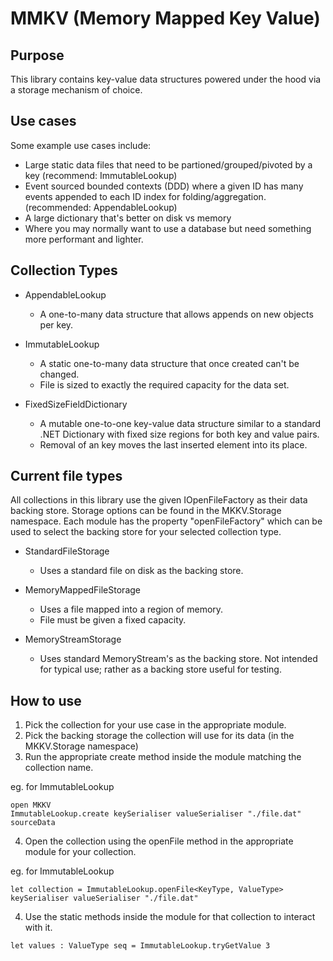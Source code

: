 # MMKV (Memory Mapped Key Value)

## Purpose

This library contains key-value data structures powered under the hood via a storage mechanism of choice.

## Use cases

Some example use cases include:

- Large static data files that need to be partioned/grouped/pivoted by a key (recommend: ImmutableLookup)
- Event sourced bounded contexts (DDD) where a given ID has many events appended to each ID index for folding/aggregation. (recommended: AppendableLookup)
- A large dictionary that's better on disk vs memory
- Where you may normally want to use a database but need something more performant and lighter.

## Collection Types

- AppendableLookup
  - A one-to-many data structure that allows appends on new objects per key.

- ImmutableLookup
  - A static one-to-many data structure that once created can't be changed.
  - File is sized to exactly the required capacity for the data set.

- FixedSizeFieldDictionary
  - A mutable one-to-one key-value data structure similar to a standard .NET Dictionary with fixed size regions for both key and value pairs.
  - Removal of an key moves the last inserted element into its place.

## Current file types

All collections in this library use the given IOpenFileFactory as their data backing store.
Storage options can be found in the MKKV.Storage namespace. 
Each module has the property "openFileFactory" which can be used to select the backing store for your selected collection type.

- StandardFileStorage
  - Uses a standard file on disk as the backing store.

- MemoryMappedFileStorage
  - Uses a file mapped into a region of memory.
  - File must be given a fixed capacity.

- MemoryStreamStorage
  - Uses standard MemoryStream's as the backing store. Not intended for typical use; rather as a backing store useful for testing.

## How to use

1. Pick the collection for your use case in the appropriate module.
2. Pick the backing storage the collection will use for its data (in the MKKV.Storage namespace)
3. Run the appropriate create method inside the module matching the collection name.

eg. for ImmutableLookup

```
open MKKV
ImmutableLookup.create keySerialiser valueSerialiser "./file.dat" sourceData
```

4. Open the collection using the openFile method in the appropriate module for your collection.

eg. for ImmutableLookup

```
let collection = ImmutableLookup.openFile<KeyType, ValueType> keySerialiser valueSerialiser "./file.dat"
```

4. Use the static methods inside the module for that collection to interact with it.

```
let values : ValueType seq = ImmutableLookup.tryGetValue 3
```
